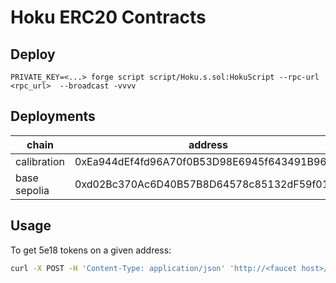 # Hoku ERC20 Contracts

## Deploy

```shell
PRIVATE_KEY=<...> forge script script/Hoku.s.sol:HokuScript --rpc-url <rpc_url>  --broadcast -vvvv
```

## Deployments

|chain | address|
| -----| ------|
|calibration |0xEa944dEf4fd96A70f0B53D98E6945f643491B960|
|base sepolia|0xd02Bc370Ac6D40B57B8D64578c85132dF59f0109|


## Usage

To get 5e18 tokens on a given address:
```sh
curl -X POST -H 'Content-Type: application/json' 'http://<faucet host>/send' --data-raw '{"address":"0x419db756b0421ec057cec38a31bc7fd06c178d30"}'
```
